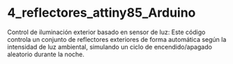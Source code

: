 # 4_reflectores_attiny85_Arduino
Control de iluminación exterior basado en sensor de luz: Este código controla un conjunto de reflectores exteriores de forma automática según la intensidad de luz ambiental, simulando un ciclo de encendido/apagado aleatorio durante la noche.
